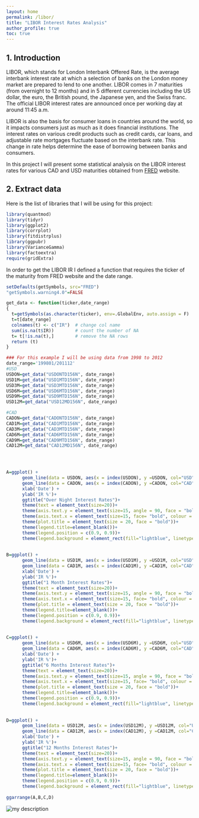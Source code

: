 ```yaml
---
layout: home
permalink: /libor/
title: "LIBOR Interest Rates Analysis"
author_profile: true
toc: true
---
```

## 1. Introduction
LIBOR, which stands for London Interbank Offered Rate, is the average interbank interest rate at which a selection of banks on the London money market are prepared to lend to one another. LIBOR comes in 7 maturities (from overnight to 12 months) and in 5 different currencies including the US dollar, the euro, the British pound, the Japanese yen, and the Swiss franc. The official LIBOR interest rates are announced once per working day at around 11:45 a.m. 

LIBOR is also the basis for consumer loans in countries around the world, so it impacts consumers just as much as it does financial institutions. The interest rates on various credit products such as credit cards, car loans, and adjustable rate mortgages fluctuate based on the interbank rate. This change in rate helps determine the ease of borrowing between banks and consumers.

In this project I will present some statistical analysis on the LIBOR interest rates for various CAD and USD maturities obtained from [FRED](https://fred.stlouisfed.org/) website.

## 2. Extract data

Here is the list of libraries that I will be using for this project:
``` r
library(quantmod) 
library(tidyr)
library(ggplot2)
library(corrplot)
library(fitdistrplus)
library(ggpubr)
library(VarianceGamma)
library(factoextra)
require(gridExtra)
```

In order to get the LIBOR IR I defined a function that requires the ticker of the maturity from FRED website and the date range. 
``` r
setDefaults(getSymbols, src="FRED")
"getSymbols.warning4.0"=FALSE

get_data <- function(ticker,date_range)
{
  t=getSymbols(as.character(ticker), env=.GlobalEnv, auto.assign = F)
  t=t[date_range]
  colnames(t) <- c("IR")  # change col name
  sum(is.na(t$IR))        # count the number of NA
  t= t[!is.na(t),]        # remove the NA rows
  return (t)
}  

### For this example I will be using data from 1998 to 2012
date_range='199801/201112'
#USD
USDON=get_data("USDONTD156N", date_range)
USD1M=get_data("USD1MTD156N", date_range)
USD3M=get_data("USD3MTD156N", date_range)
USD6M=get_data("USD6MTD156N", date_range)
USD9M=get_data("USD9MTD156N", date_range)
USD12M=get_data("USD12MD156N", date_range)

#CAD
CADON=get_data("CADONTD156N", date_range)
CAD1M=get_data("CAD1MTD156N", date_range)
CAD3M=get_data("CAD3MTD156N", date_range)
CAD6M=get_data("CAD6MTD156N", date_range)
CAD9M=get_data("CAD9MTD156N", date_range)
CAD12M=get_data("CAD12MD156N", date_range)



  
A=ggplot() + 
      geom_line(data = USDON, aes(x = index(USDON), y =USDON, col="USD", group=1), size=1.5) +
      geom_line(data = CADON, aes(x = index(CADON), y =CADON, col="CAD", group=1),size=1.5) +
      xlab('Date') +
      ylab('IR %')+
      ggtitle("Over Night Interest Rates")+
      theme(text = element_text(size=20))+
      theme(axis.text.y = element_text(size=15, angle = 90, face = "bold" , colour = "black"))+
      theme(axis.text.x = element_text(size=15, face= "bold", colour = 'black'))+
      theme(plot.title = element_text(size = 20, face = "bold"))+  
      theme(legend.title=element_blank())+
      theme(legend.position = c(0.9, 0.9))+
      theme(legend.background = element_rect(fill="lightblue", linetype="solid", colour ="darkblue"))
    
    
B=ggplot() + 
      geom_line(data = USD1M, aes(x = index(USD1M), y =USD1M, col="USD", group=1), size=1.5) +
      geom_line(data = CAD1M, aes(x = index(CAD1M), y =CAD1M, col="CAD", group=1),size=1.5) +
      xlab('Date') +
      ylab('IR %')+
      ggtitle("1 Month Interest Rates")+
      theme(text = element_text(size=20))+
      theme(axis.text.y = element_text(size=15, angle = 90, face = "bold" , colour = "black"))+
      theme(axis.text.x = element_text(size=15, face= "bold", colour = 'black'))+
      theme(plot.title = element_text(size = 20, face = "bold"))+  
      theme(legend.title=element_blank())+
      theme(legend.position = c(0.9, 0.9))+
      theme(legend.background = element_rect(fill="lightblue", linetype="solid", colour ="darkblue"))
    
    
C=ggplot() + 
      geom_line(data = USD6M, aes(x = index(USD6M), y =USD6M, col="USD", group=1), size=1.5) +
      geom_line(data = CAD6M, aes(x = index(CAD6M), y =CAD6M, col="CAD", group=1),size=1.5) +
      xlab('Date') +
      ylab('IR %')+
      ggtitle("6 Months Interest Rates")+
      theme(text = element_text(size=20))+
      theme(axis.text.y = element_text(size=15, angle = 90, face = "bold" , colour = "black"))+
      theme(axis.text.x = element_text(size=15, face= "bold", colour = 'black'))+
      theme(plot.title = element_text(size = 20, face = "bold"))+  
      theme(legend.title=element_blank())+
      theme(legend.position = c(0.9, 0.9))+
      theme(legend.background = element_rect(fill="lightblue", linetype="solid", colour ="darkblue"))
    
    
D=ggplot() + 
      geom_line(data = USD12M, aes(x = index(USD12M), y =USD12M, col="USD", group=1), size=1.5) +
      geom_line(data = CAD12M, aes(x = index(CAD12M), y =CAD12M, col="CAD", group=1),size=1.5) +
      xlab('Date') +
      ylab('IR %')+
      ggtitle("12 Months Interest Rates")+
      theme(text = element_text(size=20))+
      theme(axis.text.y = element_text(size=15, angle = 90, face = "bold" , colour = "black"))+
      theme(axis.text.x = element_text(size=15, face= "bold", colour = 'black'))+
      theme(plot.title = element_text(size = 20, face = "bold"))+  
      theme(legend.title=element_blank())+
      theme(legend.position = c(0.9, 0.9))+
      theme(legend.background = element_rect(fill="lightblue", linetype="solid", colour ="darkblue"))
    
ggarrange(A,B,C,D)
```
<img src="{{ site.url }}{{ site.baseurl }}/images/LIBOR/IR.jpg" alt="my description">